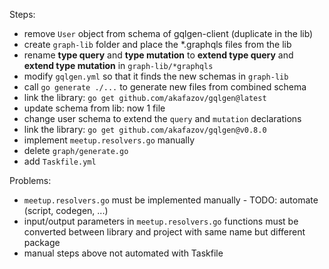 Steps:
- remove `User` object from schema of gqlgen-client (duplicate in the lib)
- create `graph-lib` folder and place the *.graphqls files from the lib
- rename **type query** and **type mutation** to **extend type query** and **extend type mutation** in `graph-lib/*graphqls`
- modify `gqlgen.yml` so that it finds the new schemas in `graph-lib`
- call `go generate ./...` to generate new files from combined schema
- link the library: `go get github.com/akafazov/gqlgen@latest`
- update schema from lib: now 1 file
- change user schema to extend the `query` and `mutation` declarations
- link the library: `go get github.com/akafazov/gqlgen@v0.8.0`
- implement `meetup.resolvers.go` manually
- delete `graph/generate.go`
- add `Taskfile.yml`



Problems:
- `meetup.resolvers.go` must be implemented manually - TODO: automate (script, codegen, ...)
- input/output parameters in `meetup.resolvers.go` functions must be converted between library and project with same name but different package
- manual steps above not automated with Taskfile